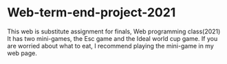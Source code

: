 # Web-term-end-project-2021
This web is substitute assignment for finals, Web programming class(2021)
It has two mini-games, the Esc game and the Ideal world cup game.
If you are worried about what to eat, I recommend playing the mini-game in my web page.
